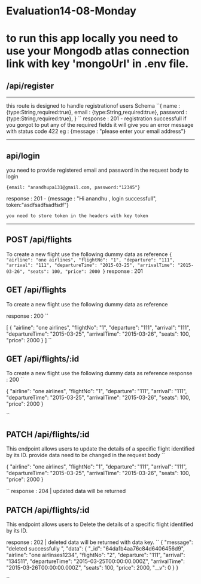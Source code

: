 # Evaluation14-08-Monday

# to run this app locally you need to use your Mongodb atlas connection link with key 'mongoUrl' in .env file.

## /api/register
<hr/>
this route is designed to handle registrationof users
Schema 
``{
    name : {type:String,required:true},
    email : {type:String,required:true},
    password : {type:String,required:true},
}
``
response : 201 - registration successfull
if you gorgot to put any of the required fields it will give you an error message with status code 422
 eg : {message : "please enter your email address"}

 <hr/>

 ## api/login 
  you need to provide registered email and password in the request body to login 
  
  `{email: "anandhupa131@gmail.com, password:"12345"}`

  response : 201 - {message : "Hi anandhu , login successfull", token:"asdfsadfsadfsdf"}
  
  ``you need to store token in the headers with key token``

 <hr/>

 ## POST /api/flights     
 To create a new flight use the following dummy data as reference
 ``
 {
 "airline": "one airlines",
        "flightNo": "1",
        "departure": "111",
        "arrival": "111",
        "departureTime": "2015-03-25",
        "arrivalTime": "2015-03-26",
        "seats": 100,
        "price": 2000
}
 ``
response : 201
 ## GET /api/flights     
 To create a new flight use the following dummy data as reference

  response : 200
 ``

 [
 {
 "airline": "one airlines",
        "flightNo": "1",
        "departure": "111",
        "arrival": "111",
        "departureTime": "2015-03-25",
        "arrivalTime": "2015-03-26",
        "seats": 100,
        "price": 2000
}
 ]
 ``

 ## GET /api/flights/:id     
 To create a new flight use the following dummy data as reference
 response : 200
 ``
 
 {
 "airline": "one airlines",
        "flightNo": "1",
        "departure": "111",
        "arrival": "111",
        "departureTime": "2015-03-25",
        "arrivalTime": "2015-03-26",
        "seats": 100,
        "price": 2000
}
 
 ``


 ## PATCH /api/flights/:id     
This endpoint  allows users to update the details of a specific flight identified by its ID.
 provide data need to be changed in the request body 
 ``
 
 {
 "airline": "one airlines",
        "flightNo": "1",
        "departure": "111",
        "arrival": "111",
        "departureTime": "2015-03-25",
        "arrivalTime": "2015-03-26",
        "seats": 100,
        "price": 2000
}
 
 ``
response : 204 | updated data will be returned 

 ## PATCH /api/flights/:id     
This endpoint  allows users to Delete the details of a specific flight identified by its ID.

response : 202 | deleted data will be returned with data key.
 ``
{
  "message": "deleted successfully ",
  "data": {
    "_id": "64da1b4aa76c84d6406456d9",
    "airline": "one airlinses1234",
    "flightNo": "2",
    "departure": "111",
    "arrival": "134511",
    "departureTime": "2015-03-25T00:00:00.000Z",
    "arrivalTime": "2015-03-26T00:00:00.000Z",
    "seats": 100,
    "price": 2000,
    "__v": 0
  }
}
 
 ``




